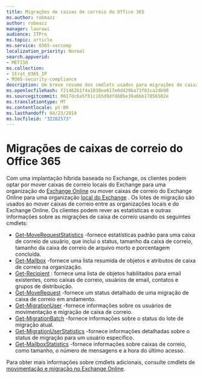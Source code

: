 ```yaml
---
title: Migrações de caixas de correio do Office 365
ms.author: robmazz
author: robmazz
manager: laurawi
audience: ITPro
ms.topic: article
ms.service: O365-seccomp
localization_priority: Normal
search.appverid:
- MET150
ms.collection:
- Strat_O365_IP
- M365-security-compliance
description: Um breve resumo dos cmdlets usados para migrações de caixa de correio do Office 365.
ms.openlocfilehash: f21462b1f4a1838ee617e0d429ba73f01ca2db90
ms.sourcegitcommit: 0017dc6a5f81c165d9dfd88be39a6bb17856582e
ms.translationtype: MT
ms.contentlocale: pt-BR
ms.lasthandoff: 04/23/2019
ms.locfileid: "32262573"
---
```

# <a name="office-365-mailbox-migrations"></a>Migrações de caixas de correio do Office 365
Com uma implantação híbrida baseada no Exchange, os clientes podem optar por mover caixas de correio locais do Exchange para uma organização do [Exchange Online](https://docs.microsoft.com/Exchange/exchange-online) ou mover caixas de correio do Exchange Online para uma organização [local do Exchange](https://docs.microsoft.com/Exchange/exchange-server) . Os lotes de migração são usados ao mover caixas de correio entre as organizações locais e do Exchange Online. Os clientes podem rever as estatísticas e outras informações sobre as migrações de caixa de correio usando os seguintes cmdlets:

- [Get-MoveRequestStatistics](https://docs.microsoft.com/powershell/module/exchange/move-and-migration/Get-MoveRequestStatistics?view=exchange-ps) -fornece estatísticas padrão para uma caixa de correio de usuário, que inclui o status, tamanho da caixa de correio, tamanho da caixa de correio de arquivo morto e porcentagem concluída.
- [Get-Mailbox](https://docs.microsoft.com/powershell/module/exchange/mailboxes/Get-Mailbox?view=exchange-ps
) -fornece uma lista resumida de objetos e atributos de caixa de correio na organização.
- [Get-Recipient](https://docs.microsoft.com/powershell/module/exchange/users-and-groups/Get-Recipient?view=exchange-ps) : fornece uma lista de objetos habilitados para email existentes, como caixas de correio, usuários de email, contatos e grupos de distribuição.
- [Get-MoveRequest](https://docs.microsoft.com/powershell/module/exchange/move-and-migration/Get-MoveRequest?view=exchange-ps) -fornece um status detalhado de uma migração de caixa de correio em andamento.
- [Get-MigrationUser](https://docs.microsoft.com/powershell/module/exchange/move-and-migration/Get-MigrationUser?view=exchange-ps) -fornece informações sobre os usuários de movimentação e migração de caixa de correio.
- [Get-MigrationBatch](https://docs.microsoft.com/powershell/module/exchange/move-and-migration/Get-MigrationBatch?view=exchange-ps) -fornece informações sobre o status do lote de migração atual.
- [Get-MigrationUserStatistics](https://docs.microsoft.com/powershell/module/exchange/move-and-migration/Get-MigrationUserStatistics?view=exchange-ps) -fornece informações detalhadas sobre o status de migração para um usuário específico.
- [Get-MailboxStatistics](https://docs.microsoft.com/powershell/module/exchange/mailboxes/Get-MailboxStatistics?view=exchange-ps) -fornece informações sobre caixas de correio, como tamanho, o número de mensagens e a hora do último acesso.

Para obter mais informações sobre cmdlets adicionais, consulte cmdlets de [movimentação e migração no Exchange Online](https://docs.microsoft.com/powershell/exchange/exchange-online/exchange-online-powershell?view=exchange-ps).
